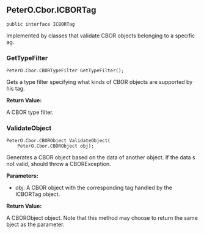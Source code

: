 ## PeterO.Cbor.ICBORTag

    public interface ICBORTag

Implemented by classes that validate CBOR objects belonging to a specific ag.

### GetTypeFilter

    PeterO.Cbor.CBORTypeFilter GetTypeFilter();

Gets a type filter specifying what kinds of CBOR objects are supported by his tag.

<b>Return Value:</b>

A CBOR type filter.

### ValidateObject

    PeterO.Cbor.CBORObject ValidateObject(
        PeterO.Cbor.CBORObject obj);

Generates a CBOR object based on the data of another object. If the data s not valid, should throw a CBORException.

<b>Parameters:</b>

 * <i>obj</i>: A CBOR object with the corresponding tag handled by the ICBORTag object.

<b>Return Value:</b>

A CBORObject object. Note that this method may choose to return the same bject as the parameter.
